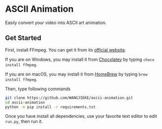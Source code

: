 # ASCII Animation

Easily convert your video into ASCII art animation.

## Get Started

First, install FFmpeg. You can get it from its [official website](https://ffmpeg.org/).

If you are on Windows, you may install it from [Chocolatey](https://chocolatey.org/) by typing `choco install ffmpeg`.

If you are on macOS, you may install it from [HomeBrew](https://brew.sh/) by typing `brew install ffmpeg`.

Then, type following commands

```sh
git clone https://github.com/WANGJIEKE/ascii-animation.git
cd ascii-animation
python -m pip install -r requirements.txt
```

Once you have install all dependencies, use your favorite text editor to edit `run.py`, then run it.
